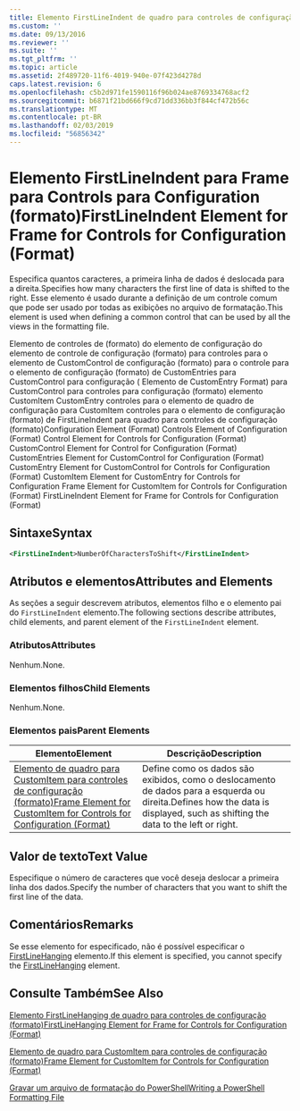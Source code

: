 ```yaml
---
title: Elemento FirstLineIndent de quadro para controles de configuração (formato) | Microsoft Docs
ms.custom: ''
ms.date: 09/13/2016
ms.reviewer: ''
ms.suite: ''
ms.tgt_pltfrm: ''
ms.topic: article
ms.assetid: 2f489720-11f6-4019-940e-07f423d4278d
caps.latest.revision: 6
ms.openlocfilehash: c5b2d971fe1590116f96b024ae8769334768acf2
ms.sourcegitcommit: b6871f21bd666f9cd71dd336bb3f844cf472b56c
ms.translationtype: MT
ms.contentlocale: pt-BR
ms.lasthandoff: 02/03/2019
ms.locfileid: "56856342"
---
```

# <a name="firstlineindent-element-for-frame-for-controls-for-configuration-format"></a><span data-ttu-id="1de49-102">Elemento FirstLineIndent para Frame para Controls para Configuration (formato)</span><span class="sxs-lookup"><span data-stu-id="1de49-102">FirstLineIndent Element for Frame for Controls for Configuration (Format)</span></span>

<span data-ttu-id="1de49-103">Especifica quantos caracteres, a primeira linha de dados é deslocada para a direita.</span><span class="sxs-lookup"><span data-stu-id="1de49-103">Specifies how many characters the first line of data is shifted to the right.</span></span> <span data-ttu-id="1de49-104">Esse elemento é usado durante a definição de um controle comum que pode ser usado por todas as exibições no arquivo de formatação.</span><span class="sxs-lookup"><span data-stu-id="1de49-104">This element is used when defining a common control that can be used by all the views in the formatting file.</span></span>

<span data-ttu-id="1de49-105">Elemento de controles de (formato) do elemento de configuração do elemento de controle de configuração (formato) para controles para o elemento de CustomControl de configuração (formato) para o controle para o elemento de configuração (formato) de CustomEntries para CustomControl para configuração ( Elemento de CustomEntry Format) para CustomControl para controles para configuração (formato) elemento CustomItem CustomEntry controles para o elemento de quadro de configuração para CustomItem controles para o elemento de configuração (formato) de FirstLineIndent para quadro para controles de configuração (formato)</span><span class="sxs-lookup"><span data-stu-id="1de49-105">Configuration Element (Format) Controls Element of Configuration (Format) Control Element for Controls for Configuration (Format) CustomControl Element for Control for Configuration (Format) CustomEntries Element for CustomControl for Configuration (Format) CustomEntry Element for CustomControl for Controls for Configuration (Format) CustomItem Element for CustomEntry for Controls for Configuration Frame Element for CustomItem for Controls for Configuration (Format) FirstLineIndent Element for Frame for Controls for Configuration (Format)</span></span>

## <a name="syntax"></a><span data-ttu-id="1de49-106">Sintaxe</span><span class="sxs-lookup"><span data-stu-id="1de49-106">Syntax</span></span>

```xml
<FirstLineIndent>NumberOfCharactersToShift</FirstLineIndent>
```

## <a name="attributes-and-elements"></a><span data-ttu-id="1de49-107">Atributos e elementos</span><span class="sxs-lookup"><span data-stu-id="1de49-107">Attributes and Elements</span></span>

<span data-ttu-id="1de49-108">As seções a seguir descrevem atributos, elementos filho e o elemento pai do `FirstLineIndent` elemento.</span><span class="sxs-lookup"><span data-stu-id="1de49-108">The following sections describe attributes, child elements, and parent element of the `FirstLineIndent` element.</span></span>

### <a name="attributes"></a><span data-ttu-id="1de49-109">Atributos</span><span class="sxs-lookup"><span data-stu-id="1de49-109">Attributes</span></span>

<span data-ttu-id="1de49-110">Nenhum.</span><span class="sxs-lookup"><span data-stu-id="1de49-110">None.</span></span>

### <a name="child-elements"></a><span data-ttu-id="1de49-111">Elementos filhos</span><span class="sxs-lookup"><span data-stu-id="1de49-111">Child Elements</span></span>

<span data-ttu-id="1de49-112">Nenhum.</span><span class="sxs-lookup"><span data-stu-id="1de49-112">None.</span></span>

### <a name="parent-elements"></a><span data-ttu-id="1de49-113">Elementos pais</span><span class="sxs-lookup"><span data-stu-id="1de49-113">Parent Elements</span></span>

|<span data-ttu-id="1de49-114">Elemento</span><span class="sxs-lookup"><span data-stu-id="1de49-114">Element</span></span>|<span data-ttu-id="1de49-115">Descrição</span><span class="sxs-lookup"><span data-stu-id="1de49-115">Description</span></span>|
|-------------|-----------------|
|[<span data-ttu-id="1de49-116">Elemento de quadro para CustomItem para controles de configuração (formato)</span><span class="sxs-lookup"><span data-stu-id="1de49-116">Frame Element for CustomItem for Controls for Configuration (Format)</span></span>](./frame-element-for-customitem-for-controls-for-configuration-format.md)|<span data-ttu-id="1de49-117">Define como os dados são exibidos, como o deslocamento de dados para a esquerda ou direita.</span><span class="sxs-lookup"><span data-stu-id="1de49-117">Defines how the data is displayed, such as shifting the data to the left or right.</span></span>|

## <a name="text-value"></a><span data-ttu-id="1de49-118">Valor de texto</span><span class="sxs-lookup"><span data-stu-id="1de49-118">Text Value</span></span>

<span data-ttu-id="1de49-119">Especifique o número de caracteres que você deseja deslocar a primeira linha dos dados.</span><span class="sxs-lookup"><span data-stu-id="1de49-119">Specify the number of characters that you want to shift the first line of the data.</span></span>

## <a name="remarks"></a><span data-ttu-id="1de49-120">Comentários</span><span class="sxs-lookup"><span data-stu-id="1de49-120">Remarks</span></span>

<span data-ttu-id="1de49-121">Se esse elemento for especificado, não é possível especificar o [FirstLineHanging](./firstlinehanging-element-for-frame-for-controls-for-configuration-format.md) elemento.</span><span class="sxs-lookup"><span data-stu-id="1de49-121">If this element is specified, you cannot specify the [FirstLineHanging](./firstlinehanging-element-for-frame-for-controls-for-configuration-format.md) element.</span></span>

## <a name="see-also"></a><span data-ttu-id="1de49-122">Consulte Também</span><span class="sxs-lookup"><span data-stu-id="1de49-122">See Also</span></span>

[<span data-ttu-id="1de49-123">Elemento FirstLineHanging de quadro para controles de configuração (formato)</span><span class="sxs-lookup"><span data-stu-id="1de49-123">FirstLineHanging Element for Frame for Controls for Configuration (Format)</span></span>](./firstlinehanging-element-for-frame-for-controls-for-configuration-format.md)

[<span data-ttu-id="1de49-124">Elemento de quadro para CustomItem para controles de configuração (formato)</span><span class="sxs-lookup"><span data-stu-id="1de49-124">Frame Element for CustomItem for Controls for Configuration (Format)</span></span>](./frame-element-for-customitem-for-controls-for-configuration-format.md)

[<span data-ttu-id="1de49-125">Gravar um arquivo de formatação do PowerShell</span><span class="sxs-lookup"><span data-stu-id="1de49-125">Writing a PowerShell Formatting File</span></span>](./writing-a-powershell-formatting-file.md)
